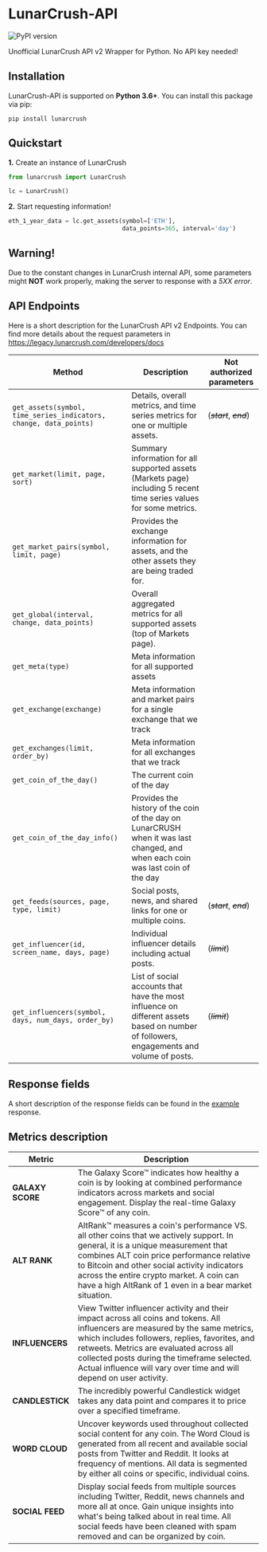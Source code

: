 # LunarCrush-API
![PyPI version](https://img.shields.io/pypi/v/lunarcrush)

Unofficial LunarCrush API v2 Wrapper for Python. No API key needed!

## Installation
LunarCrush-API is supported on **Python 3.6+**. You can install this package via pip:
```
pip install lunarcrush
```
## Quickstart
**1.** Create an instance of LunarCrush

```Python
from lunarcrush import LunarCrush

lc = LunarCrush()
```

**2.** Start requesting information!

```Python
eth_1_year_data = lc.get_assets(symbol=['ETH'],
                                data_points=365, interval='day')
```

## Warning!
Due to the constant changes in LunarCrush internal API, some parameters might **NOT** work properly, making the server to response with a *5XX error*.


## API Endpoints
Here is a short description for the LunarCrush API v2 Endpoints.
You can find more details about the request parameters in <https://legacy.lunarcrush.com/developers/docs> 

| Method                                                                      | Description                                                                                                                             | Not authorized parameters |
|-----------------------------------------------------------------------------|-----------------------------------------------------------------------------------------------------------------------------------------|---------------------------|
| ```get_assets(symbol, time_series_indicators, change, data_points)``` | Details, overall metrics, and time series metrics for one or multiple assets.                                                           | (*~~start~~*, *~~end~~*)  |
| ```get_market(limit, page, sort)```                                         | Summary information for all supported assets (Markets page) including 5 recent time series values for some metrics.                     |                           |
| ```get_market_pairs(symbol, limit, page)```                                 | Provides the exchange information for assets, and the other assets they are being traded for.                                           |                           |
| ```get_global(interval, change, data_points)```                             | Overall aggregated metrics for all supported assets (top of Markets page).                                                              |                           |
| ```get_meta(type)```                                                        | Meta information for all supported assets                                                                                               |                           |
| ```get_exchange(exchange)```                                                | Meta information and market pairs for a single exchange that we track                                                                   |                           |
| ```get_exchanges(limit, order_by)```                                        | Meta information for all exchanges that we track                                                                                        |                           |
| ```get_coin_of_the_day()```                                                 | The current coin of the day                                                                                                             |                           |
| ```get_coin_of_the_day_info()```                                            | Provides the history of the coin of the day on LunarCRUSH when it was last changed, and when each coin was last coin of the day         |                           |
| ```get_feeds(sources, page, type, limit)```                                 | Social posts, news, and shared links for one or multiple coins.                                                                         | (*~~start~~*, *~~end~~*)  |
| ```get_influencer(id, screen_name, days, page)```                           | Individual influencer details including actual posts.                                                                                   | (*~~limit~~*)             |
| ```get_influencers(symbol, days, num_days, order_by)```                     | List of social accounts that have the most influence on different assets based on number of followers, engagements and volume of posts. | (*~~limit~~*)             |

## Response fields
A short description of the response fields can be found in the [example](examples/doge.jsmin) response.


## Metrics description
| Metric           | Description                                                                                                                                                                                                                                                                                                                                         |
|------------------|-----------------------------------------------------------------------------------------------------------------------------------------------------------------------------------------------------------------------------------------------------------------------------------------------------------------------------------------------------|
| **GALAXY SCORE** | The Galaxy Score™ indicates how healthy a coin is by looking at combined performance indicators across markets and social engagement. Display the real-time Galaxy Score™ of any coin.                                                                                                                                                              |
| **ALT RANK**     | AltRank™ measures a coin's performance VS. all other coins that we actively support. In general, it is a unique measurement that combines ALT coin price performance relative to Bitcoin and other social activity indicators across the entire crypto market. A coin can have a high AltRank of 1 even in a bear market situation.                 |
| **INFLUENCERS**  | View Twitter influencer activity and their impact across all coins and tokens. All influencers are measured by the same metrics, which includes followers, replies, favorites, and retweets. Metrics are evaluated across all collected posts during the timeframe selected. Actual influence will vary over time and will depend on user activity. |
| **CANDLESTICK**  | The incredibly powerful Candlestick widget takes any data point and compares it to price over a specified timeframe.                                                                                                                                                                                                                                |
| **WORD CLOUD**   | Uncover keywords used throughout collected social content for any coin. The Word Cloud is generated from all recent and available social posts from Twitter and Reddit. It looks at frequency of mentions. All data is segmented by either all coins or specific, individual coins.                                                                 |
| **SOCIAL FEED**  | Display social feeds from multiple sources including Twitter, Reddit, news channels and more all at once. Gain unique insights into what's being talked about in real time. All social feeds have been cleaned with spam removed and can be organized by coin.                                                                                      |

